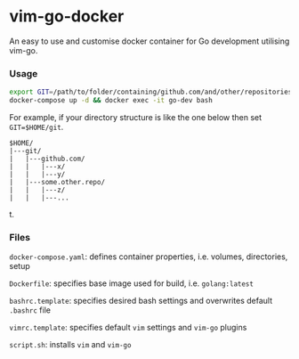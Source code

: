 # vim-go-docker
An easy to use and customise docker container for Go development utilising vim-go.

### Usage
```bash
export GIT=/path/to/folder/containing/github.com/and/other/repositories
docker-compose up -d && docker exec -it go-dev bash
```
For example, if your directory structure is like the one below then set `GIT=$HOME/git`.
```
$HOME/
|---git/
|   |---github.com/
|   |   |---x/
|   |   |---y/
|   |---some.other.repo/
|   |   |---z/
|   |   |---...
```
t.


### Files
`docker-compose.yaml`: defines container properties, i.e. volumes, directories, setup

`Dockerfile`: specifies base image used for build, i.e. `golang:latest`

`bashrc.template`: specifies desired bash settings and overwrites default `.bashrc` file

`vimrc.template`: specifies default `vim` settings and `vim-go` plugins

`script.sh`: installs `vim` and `vim-go`
